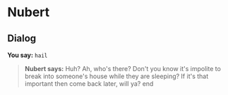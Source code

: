 # Nubert


## Dialog

**You say:** `hail`



>**Nubert says:** Huh? Ah, who's there? Don't you know it's impolite to break into someone's house while they are sleeping? If it's that important then come back later, will ya?
end
